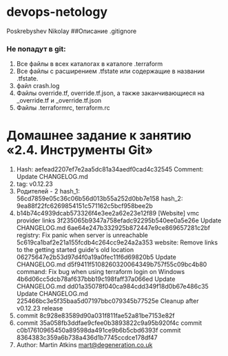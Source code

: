 # devops-netology
Poskrebyshev Nikolay
##Описание .gitignore

### Не попадут в git:
1. Все файлы в всех каталогах в каталоге .terraform
2. Все файлы с расширением .tfstate или содержащие в названии .tfstate.
3. файл crash.log
4. Файлы override.tf, override.tf.json, а также заканчивающиеся на _override.tf и _override.tf.json
5. Файлы .terraformrc, terraform.rc


# Домашнее задание к занятию «2.4. Инструменты Git»
1. Hash: aefead2207ef7e2aa5dc81a34aedf0cad4c32545
 Comment: Update CHANGELOG.md
1. tag: v0.12.23
1. Родителей - 2
hash_1: 56cd7859e05c36c06b56d013b55a252d0bb7e158
hash_2: 9ea88f22fc6269854151c571162c5bcf958bee2b
1. b14b74c4939dcab573326f4e3ee2a62e23e12f89 [Website] vmc provider links
3f235065b9347a758efadc92295b540ee0a5e26e Update CHANGELOG.md
6ae64e247b332925b872447e9ce869657281c2bf registry: Fix panic when server is unreachable
5c619ca1baf2e21a155fcdb4c264cc9e24a2a353 website: Remove links to the getting started guide's old location
06275647e2b53d97d4f0a19a0fec11f6d69820b5 Update CHANGELOG.md
d5f9411f5108260320064349b757f55c09bc4b80 command: Fix bug when using terraform login on Windows
4b6d06cc5dcb78af637bbb19c198faff37a066ed Update CHANGELOG.md
dd01a35078f040ca984cdd349f18d0b67e486c35 Update CHANGELOG.md
225466bc3e5f35baa5d07197bbc079345b77525e Cleanup after v0.12.23 release
1. commit 8c928e83589d90a031f811fae52a81be7153e82f
1. commit 35a058fb3ddfae9cfee0b3893822c9a95b920f4c
commit c0b17610965450a89598da491ce9b6b5cbd6393f
commit 8364383c359a6b738a436d1b7745ccdce178df47 
1. Author: Martin Atkins <mart@degeneration.co.uk>